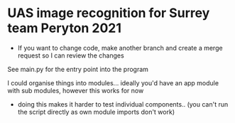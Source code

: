 # UAS image recognition for Surrey team Peryton 2021

- If you want to change code, make another branch and create a merge request so I can review the changes

See main.py for the entry point into the program

I could organise things into modules... ideally you'd have an app module with sub modules, however this works for now

- doing this makes it harder to test individual components.. (you can't run the script directly as own module imports don't work)

